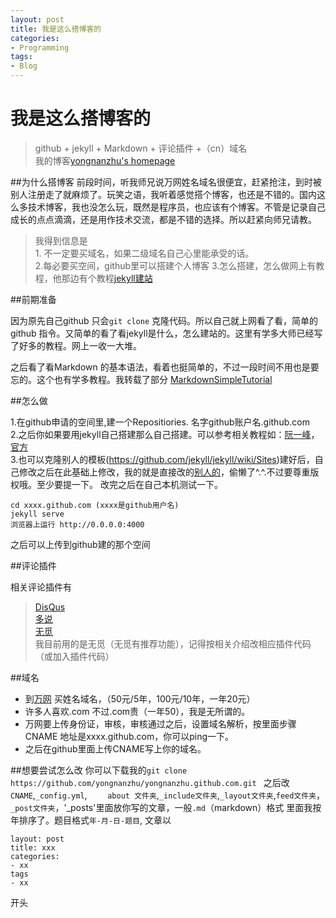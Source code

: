 ```yaml
---
layout: post
title: 我是这么搭博客的 
categories:
- Programming
tags:
- Blog
---
```


#  我是这么搭博客的 

>github + jekyll + Markdown + 评论插件 +（cn）域名   
我的博客[yongnanzhu's homepage](http://zhuyongnan.cn)


##为什么搭博客
    前段时间，听我师兄说万网姓名域名很便宜，赶紧抢注，到时被别人注册走了就麻烦了。玩笑之语，我听着感觉搭个博客，也还是不错的。国内这么多技术博客，我也没怎么玩，既然是程序员，也应该有个博客。不管是记录自己成长的点点滴滴，还是用作技术交流，都是不错的选择。所以赶紧向师兄请教。
    
>我得到信息是       
      1. 不一定要买域名，如果二级域名自己心里能承受的话。  
      2.每必要买空间，github里可以搭建个人博客
      3.怎么搭建，怎么做网上有教程，他那边有个教程[jekyll建站](hexiaowen.com/优秀转载/2013/11/15/Jekyll建站过程.html)

##前期准备

因为原先自己github 只会`git clone` 克隆代码。所以自己就上网看了看，简单的github 指令。又简单的看了看jekyll是什么，怎么建站的。这里有学多大师已经写了好多的教程。网上一收一大堆。

之后看了看Markdown 的基本语法，看着也挺简单的，不过一段时间不用也是要忘的。这个也有学多教程。我转载了部分 [MarkdownSimpleTutorial](http://zhuyongnan.cn/2013/12/MarkdownSimpleTutorial/) 

##怎么做
>
1.在github申请的空间里,建一个Repositiories. 名字github账户名.github.com    
2.之后你如果要用jekyll自己搭建那么自己搭建。可以参考相关教程如：[阮一峰](http://www.ruanyifeng.com/blog/2012/08/blogging_with_jekyll.html)，[官方](pages.github.com)     
3.也可以克隆别人的模板(https://github.com/jekyll/jekyll/wiki/Sites)建好后，自己修改之后在此基础上修改，我的就是直接改的[别人的](http://zhuyongnan.cn/2013/12/FirstTest/)，偷懒了^.^.不过要尊重版权哦。至少要提一下。 改完之后在自己本机测试一下。

```
cd xxxx.github.com (xxxx是github用户名)
jekyll serve
浏览器上运行 http://0.0.0.0:4000
```
之后可以上传到github建的那个空间

##评论插件

相关评论插件有
>[DisQus](http://disqus.com)  
[多说](http://duoshuo.com)   
[无觅](http://www.wumii.com)   
我目前用的是无觅（无觅有推荐功能），记得按相关介绍改相应插件代码（或加入插件代码）

##域名
>    
*  到[万网](http://www.net.cn) 买姓名域名，（50元/5年，100元/10年，一年20元）
* 许多人喜欢.com 不过.com贵（一年50），我是无所谓的。
* 万网要上传身份证，审核，审核通过之后，设置域名解析，按里面步骤CNAME 地址是xxxx.github.com，你可以ping一下。    
* 之后在github里面上传CNAME写上你的域名。

##想要尝试怎么改
你可以下载我的`git clone https://github.com/yongnanzhu/yongnanzhu.github.com.git ` 
之后改`CNAME`,`_config.yml`,     `    about 文件夹`,`_include文件夹`,`_layout文件夹`,`feed文件夹`，`_post文件夹`，'_posts'里面放你写的文章，一般`.md`（markdown）格式 里面我按年排序了。题目格式`年-月-日-题目`,
文章以
```
layout: post
title: xxx 
categories:
- xx
tags
- xx
```
开头






